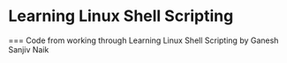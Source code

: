 # Learning Linux Shell Scripting
===
Code from working through Learning Linux Shell Scripting by Ganesh Sanjiv Naik
